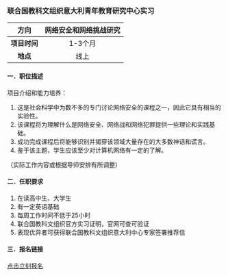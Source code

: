 ### 联合国教科文组织意大利青年教育研究中心实习


|  **方向**  | 网络安全和网络挑战研究 |
|:--------:|:-------------------:|
| **项目时间** |        1-3个月        |
|  **地点**  |         线上          |


#### 一．职位描述

项目介绍和能力培养：

1. 这是社会科学中为数不多的专门讨论网络安全的课程之一，因此它具有相当的实验性。
2. 该课程将为理解什么是网络安全、网络战和网络犯罪提供一些理论和实践基础。
3. 成功完成课程后将能够识别并揭穿该领域大量存在的大多数神话和谎言。
4. 鉴于该主题，学生应该至少对计算机网络有一定的了解。

（实际工作内容或根据导师安排有所调整）

#### 二．任职要求

1. 在读高中生、大学生
2. 有一定英语基础
3. 每周工作时间不低于25小时
4. 联合国教科文组织官方实习证明，官网可查可验证
5. 表现优异者可获得联合国教科文组织意大利中心专家签署推荐信


#### 三．报名链接
[点击立刻报名](https://ezygcyygfb.feishu.cn/share/base/form/shrcnyoWDn0NwQnTyfwrxo3XOnh)
